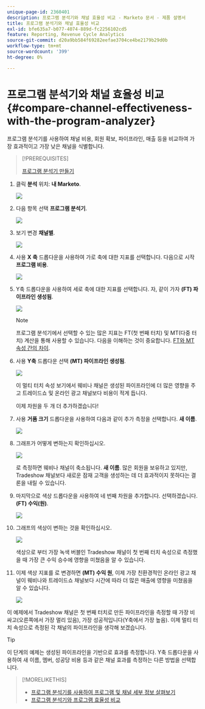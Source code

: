 ```yaml
---
unique-page-id: 2360401
description: 프로그램 분석기와 채널 효율성 비교 - Marketo 문서 - 제품 설명서
title: 프로그램 분석기와 채널 효율성 비교
exl-id: bfe635a7-b077-4074-889d-fc2256102cd5
feature: Reporting, Revenue Cycle Analytics
source-git-commit: d20a9bb584f69282eefae3704ce4be2179b29d0b
workflow-type: tm+mt
source-wordcount: '399'
ht-degree: 0%

---
```


# 프로그램 분석기와 채널 효율성 비교 {#compare-channel-effectiveness-with-the-program-analyzer}

프로그램 분석기를 사용하여 채널 비용, 회원 확보, 파이프라인, 매출 등을 비교하여 가장 효과적이고 가장 낮은 채널을 식별합니다.

>[!PREREQUISITES]
>
>[프로그램 분석기 만들기](/help/marketo/product-docs/reporting/revenue-cycle-analytics/program-analytics/create-a-program-analyzer.md)

1. 클릭 **분석** 위치: **내 Marketo**.

   ![](assets/image2014-9-17-18-3a36-3a13.png)

1. 다음 항목 선택 **프로그램 분석기**.

   ![](assets/image2014-9-17-18-3a36-3a40.png)

1. 보기 변경 **채널별**.

   ![](assets/image2014-9-17-18-3a36-3a59.png)

1. 사용 **X 축** 드롭다운을 사용하여 가로 축에 대한 지표를 선택합니다. 다음으로 시작 **프로그램 비용**.

   ![](assets/image2014-9-17-18-3a37-3a7.png)

1. Y축 드롭다운을 사용하여 세로 축에 대한 지표를 선택합니다. 자, 같이 가자 **(FT) 파이프라인 생성됨**.

   ![](assets/image2014-9-17-18-3a37-3a50.png)

   >[!NOTE]
   >
   >프로그램 분석기에서 선택할 수 있는 많은 지표는 FT(첫 번째 터치) 및 MT(다중 터치) 계산을 통해 사용할 수 있습니다. 다음을 이해하는 것이 중요합니다. [FT와 MT 속성 간의 차이](/help/marketo/product-docs/reporting/revenue-cycle-analytics/revenue-tools/attribution/understanding-attribution.md).

1. 사용 **Y축** 드롭다운 선택 **(MT) 파이프라인 생성됨**.

   ![](assets/image2014-9-17-18-3a39-3a5.png)

   이 멀티 터치 속성 보기에서 웨비나 채널은 생성된 파이프라인에 더 많은 영향을 주고 트레이드쇼 및 온라인 광고 채널보다 비용이 적게 듭니다.

   이제 차원을 두 개 더 추가하겠습니다!

1. 사용 **거품 크기** 드롭다운을 사용하여 다음과 같이 추가 측정을 선택합니다. **새 이름**.

   ![](assets/image2014-9-17-18-3a39-3a36.png)

1. 그래프가 어떻게 변하는지 확인하십시오.

   ![](assets/image2014-9-17-18-3a39-3a55.png)

   로 측정하면 웨비나 채널이 축소됩니다. **새 이름**. 많은 회원을 보유하고 있지만, Tradeshow 채널보다 새로운 잠재 고객을 생성하는 데 더 효과적이지 못하다는 결론을 내릴 수 있습니다.

1. 마지막으로 색상 드롭다운을 사용하여 네 번째 차원을 추가합니다. 선택하겠습니다. **(FT) 수익(원)**.

   ![](assets/image2014-9-17-18-3a41-3a7.png)

1. 그래프의 색상이 변하는 것을 확인하십시오.

   ![](assets/image2014-9-17-18-3a41-3a19.png)

   색상으로 부터 가장 녹색 버블인 Tradeshow 채널이 첫 번째 터치 속성으로 측정했을 때 가장 큰 수익 승수에 영향을 미쳤음을 알 수 있습니다.

1. 이제 색상 지표를 로 변경하면 **(MT) 수익 원**, 이제 가장 친환경적인 온라인 광고 채널이 웨비나와 트레이드쇼 채널보다 시간에 따라 더 많은 매출에 영향을 미쳤음을 알 수 있습니다.

   ![](assets/image2014-9-17-18-3a41-3a40.png)

이 예제에서 Tradeshow 채널은 첫 번째 터치로 만든 파이프라인을 측정할 때 가장 비싸고(오른쪽에서 가장 멀리 있음), 가장 성공적입니다(Y축에서 가장 높음). 이제 멀티 터치 속성으로 측정된 각 채널의 파이프라인을 생각해 보겠습니다.

>[!TIP]
>
>이 단계의 예제는 생성된 파이프라인을 기반으로 효과를 측정합니다. Y축 드롭다운을 사용하여 새 이름, 멤버, 성공당 비용 등과 같은 채널 효과를 측정하는 다른 방법을 선택합니다.

>[!MORELIKETHIS]
>
>* [프로그램 분석기를 사용하여 프로그램 및 채널 세부 정보 살펴보기](/help/marketo/product-docs/reporting/revenue-cycle-analytics/program-analytics/explore-program-and-channel-details-with-the-program-analyzer.md)
>* [프로그램 분석기와 프로그램 효율성 비교](/help/marketo/product-docs/reporting/revenue-cycle-analytics/program-analytics/compare-program-effectiveness-with-the-program-analyzer.md)
